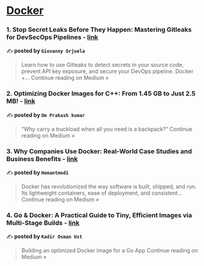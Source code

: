 
<h1><a href=https://medium.com/tag/docker/recommended target="_blank" rel="noopener noreferrer">Docker</a></h1>
<h3>1.  Stop Secret Leaks Before They Happen: Mastering Gitleaks for DevSecOps Pipelines - <a href="https://medium.com/@giovannyorjuel2/stop-secret-leaks-before-they-happen-mastering-gitleaks-for-devsecops-pipelines-633d0f975162?source=rss------docker-5" target="_blank" rel="noopener noreferrer">link</a></h3>

✍️ **posted by `Giovanny Orjuela`**

<blockquote>Learn how to use Gitleaks to detect secrets in your source code, prevent API key exposure, and secure your DevOps pipeline. Docker +…
Continue reading on Medium »</blockquote>

<h3>2.  Optimizing Docker Images for C++: From 1.45 GB to Just 2.5 MB! - <a href="https://medium.com/@omjsr29/optimizing-docker-images-for-c-from-1-45-gb-to-just-2-5-mb-aa87e98475ca?source=rss------docker-5" target="_blank" rel="noopener noreferrer">link</a></h3>

✍️ **posted by `Om Prakash kumar `**

<blockquote>“Why carry a truckload when all you need is a backpack?”
Continue reading on Medium »</blockquote>

<h3>3. Why Companies Use Docker: Real-World Case Studies and Business Benefits - <a href="https://medium.com/@hemantmodi152003/why-companies-use-docker-real-world-case-studies-and-business-benefits-965215d732f9?source=rss------docker-5" target="_blank" rel="noopener noreferrer">link</a></h3>

✍️ **posted by `Hemantmodi`**

<blockquote>Docker has revolutionized the way software is built, shipped, and run. Its lightweight containers, ease of deployment, and consistent…
Continue reading on Medium »</blockquote>

<h3>4. Go & Docker: A Practical Guide to Tiny, Efficient Images via Multi-Stage Builds - <a href="https://kadirosmanust.medium.com/go-docker-a-practical-guide-to-tiny-efficient-images-via-multi-stage-builds-fe9f5ec26f74?source=rss------docker-5" target="_blank" rel="noopener noreferrer">link</a></h3>

✍️ **posted by `Kadir Osman Ust`**

<blockquote>Building an optimized Docker image for a Go App
Continue reading on Medium »</blockquote>

